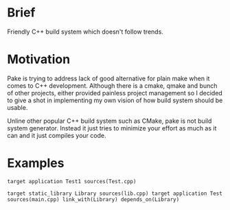 Brief
=====
Friendly C++ build system which doesn't follow trends.

Motivation
==========
Pake is trying to address lack of good alternative for plain make when it comes to C++ development. Although there is a cmake, qmake and bunch of other projects, either provided painless project management so I decided to give a shot in implementing my own vision of how build system should be usable.

Unline other popular C++ build system such as CMake, pake is not build system generator. Instead it just tries to minimize your effort as much as it can and it just compiles your code.

Examples
========
`
target application Test1 sources(Test.cpp)
`


`
target static_library Library sources(lib.cpp)
target application Test sources(main.cpp) link_with(Library) depends_on(Library)
`
